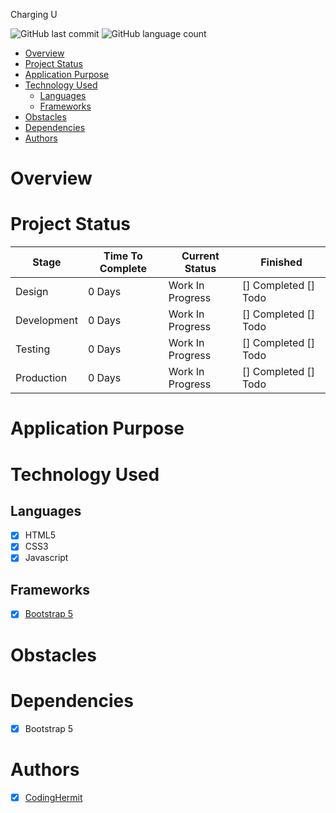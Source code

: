 Charging U

![GitHub last commit](https://img.shields.io/github/last-commit/chingu-voyages/v36-toucans-team-03)
![GitHub language count](https://img.shields.io/github/languages/count/chingu-voyages/v36-toucans-team-03)

- [Overview](#overview)
- [Project Status](#project-status)
- [Application Purpose](#application-purpose)
- [Technology Used](#technology-used)
  - [Languages](#languages)
  - [Frameworks](#frameworks)
- [Obstacles](#obstacles)
- [Dependencies](#dependencies)
- [Authors](#authors)

# Overview

# Project Status

| Stage       | Time To Complete | Current Status   | Finished             |
| ----------- | ---------------- | ---------------- | -------------------- |
| Design      | 0 Days           | Work In Progress | [] Completed [] Todo |
| Development | 0 Days           | Work In Progress | [] Completed [] Todo |
| Testing     | 0 Days           | Work In Progress | [] Completed [] Todo |
| Production  | 0 Days           | Work In Progress | [] Completed [] Todo |

# Application Purpose

# Technology Used

## Languages

- [x] HTML5
- [x] CSS3
- [x] Javascript

## Frameworks

- [x] [Bootstrap 5](https://getbootstrap.com/)

# Obstacles

# Dependencies

- [x] Bootstrap 5

# Authors

- [x] [CodingHermit](www.github.com/ASimpleCodingHermit)
